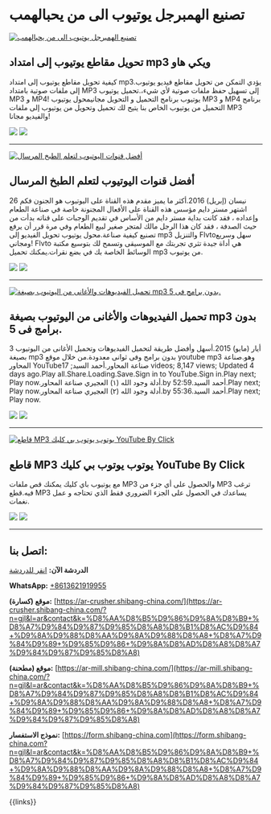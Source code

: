 # تصنيع الهمبرجل يوتيوب الى من يحبالهمب

<a href="https://swt.shibang-china.com/?n=gjl&l=ar&img&k=%D8%AA%D8%B5%D9%86%D9%8A%D8%B9+%D8%A7%D9%84%D9%87%D9%85%D8%A8%D8%B1%D8%AC%D9%84+%D9%8A%D9%88%D8%AA%D9%8A%D9%88%D8%A8+%D8%A7%D9%84%D9%89+%D9%85%D9%86+%D9%8A%D8%AD%D8%A8%D8%A7%D9%84%D9%87%D9%85%D8%A8" target="_blank">![تصنيع الهمبرجل يوتيوب الى من يحبالهمب](http://static.shibang-china.com/all-800x300/964.jpg)</a>

## تحويل مقاطع يوتيوب إلى امتداد mp3 ويكي هاو
كيفية تحويل مقاطع يوتيوب إلى امتداد mp3.يؤدي التمكن من تحويل مقاطع فيديو يوتيوب إلى ملفات صوتية بامتداد MP3 إلى تسهيل حفظ ملفات صوتية لأي شيء،.تحميل يوتيوب MP3 و MP4! يوتيوب برنامج التحميل و التحويل مجانيمحول يوتيوب MP3 و MP4 برنامج التحميل من يوتيوب الخاص بنا يتيح لك تحميل وتحويل من يوتيوب إلى ملفات MP3 والفيديو مجانا!


<a href="https://whatsapp.shibangsoft.com/WhatsApp.php" target="_blank" title="WhatsApp">![](http://static.shibang-china.com/icon/whatsapp.png)</a> <a href="https://swt.shibang-china.com/?n=gjl&l=ar&icon&k=%D8%AA%D8%B5%D9%86%D9%8A%D8%B9+%D8%A7%D9%84%D9%87%D9%85%D8%A8%D8%B1%D8%AC%D9%84+%D9%8A%D9%88%D8%AA%D9%8A%D9%88%D8%A8+%D8%A7%D9%84%D9%89+%D9%85%D9%86+%D9%8A%D8%AD%D8%A8%D8%A7%D9%84%D9%87%D9%85%D8%A8" target="_blank">![](http://static.shibang-china.com/icon/chat-ar.png)</a>

---

<a href="https://swt.shibang-china.com/?n=gjl&l=ar&img&k=%D8%AA%D8%B5%D9%86%D9%8A%D8%B9+%D8%A7%D9%84%D9%87%D9%85%D8%A8%D8%B1%D8%AC%D9%84+%D9%8A%D9%88%D8%AA%D9%8A%D9%88%D8%A8+%D8%A7%D9%84%D9%89+%D9%85%D9%86+%D9%8A%D8%AD%D8%A8%D8%A7%D9%84%D9%87%D9%85%D8%A8" target="_blank">![أفضل قنوات اليوتيوب لتعلم الطبخ المرسال](http://static.shibang-china.com/all-800x300/1500.jpg)</a>

## أفضل قنوات اليوتيوب لتعلم الطبخ المرسال
26 نيسان (إبريل) 2016.أكثر ما يميز مقدم هذه القناة على اليوتيوب هو الجنون فكم اشتهر مستر دايم مؤسس هذه القناة على الأفعال المجنونة خاصة في صناعة الطعام وإعداده ، فقد كانت بداية مستر دايم من الأساس في تقديم الوجبات على قناته بدأت من حيث الصدفة ، فقد كان هذا الرجل مالك لمتجر صغير لبيع الطعام وفي مرة قرر أن يرفع تصنيع كيفية صناعة.محول يوتيوب تحويل الفيديو إلى mp3 والتنزيل Flvtoسهل وسريع ومجاني! Flvto هي أداة جيدة تثري تجربتك مع الموسيقى وتسمح لك بتوسيع مكتبة الوسائط الخاصة بك في بضع نقرات.يمكنك تحميل mp3 من يوتيوب.


<a href="https://whatsapp.shibangsoft.com/WhatsApp.php" target="_blank" title="WhatsApp">![](http://static.shibang-china.com/icon/whatsapp.png)</a> <a href="https://swt.shibang-china.com/?n=gjl&l=ar&icon&k=%D8%AA%D8%B5%D9%86%D9%8A%D8%B9+%D8%A7%D9%84%D9%87%D9%85%D8%A8%D8%B1%D8%AC%D9%84+%D9%8A%D9%88%D8%AA%D9%8A%D9%88%D8%A8+%D8%A7%D9%84%D9%89+%D9%85%D9%86+%D9%8A%D8%AD%D8%A8%D8%A7%D9%84%D9%87%D9%85%D8%A8" target="_blank">![](http://static.shibang-china.com/icon/chat-ar.png)</a>

---

<a href="https://swt.shibang-china.com/?n=gjl&l=ar&img&k=%D8%AA%D8%B5%D9%86%D9%8A%D8%B9+%D8%A7%D9%84%D9%87%D9%85%D8%A8%D8%B1%D8%AC%D9%84+%D9%8A%D9%88%D8%AA%D9%8A%D9%88%D8%A8+%D8%A7%D9%84%D9%89+%D9%85%D9%86+%D9%8A%D8%AD%D8%A8%D8%A7%D9%84%D9%87%D9%85%D8%A8" target="_blank">![تحميل الفيديوهات والأغانى من اليوتيوب بصيغة mp3 بدون برامج فى 5.](http://static.shibang-china.com/all-800x300/1381.jpg)</a>

## تحميل الفيديوهات والأغانى من اليوتيوب بصيغة mp3 بدون برامج فى 5.
3 أيار (مايو) 2015.أسهل وأفضل طريقة لتحميل الفيديوهات وتحميل الأغانى من اليوتيوب بصيغة mp3 بدون برامج وفى ثوانى معدودة.من خلال موقع youtube mp3 وهو.صناعة المحاور YouTubeصناعة المحاور.أحمد السيد; 17 videos; 8,147 views; Updated 4 days ago.Play all.Share.Loading.Save.Sign in to YouTube.Sign in.Play next; Play now.أدلة وجود الله (١) العجيري صناعة المحاور.by أحمد السيد.52:59.Play next; Play now.أدلة وجود الله (٢) العجيري صناعة المحاور.by أحمد السيد.55:36.Play next; Play now.


<a href="https://whatsapp.shibangsoft.com/WhatsApp.php" target="_blank" title="WhatsApp">![](http://static.shibang-china.com/icon/whatsapp.png)</a> <a href="https://swt.shibang-china.com/?n=gjl&l=ar&icon&k=%D8%AA%D8%B5%D9%86%D9%8A%D8%B9+%D8%A7%D9%84%D9%87%D9%85%D8%A8%D8%B1%D8%AC%D9%84+%D9%8A%D9%88%D8%AA%D9%8A%D9%88%D8%A8+%D8%A7%D9%84%D9%89+%D9%85%D9%86+%D9%8A%D8%AD%D8%A8%D8%A7%D9%84%D9%87%D9%85%D8%A8" target="_blank">![](http://static.shibang-china.com/icon/chat-ar.png)</a>

---

<a href="https://swt.shibang-china.com/?n=gjl&l=ar&img&k=%D8%AA%D8%B5%D9%86%D9%8A%D8%B9+%D8%A7%D9%84%D9%87%D9%85%D8%A8%D8%B1%D8%AC%D9%84+%D9%8A%D9%88%D8%AA%D9%8A%D9%88%D8%A8+%D8%A7%D9%84%D9%89+%D9%85%D9%86+%D9%8A%D8%AD%D8%A8%D8%A7%D9%84%D9%87%D9%85%D8%A8" target="_blank">![قاطع MP3 يوتوب يوتوب بي كليك YouTube By Click](http://static.shibang-china.com/all-800x300/161.jpg)</a>

## قاطع MP3 يوتوب يوتوب بي كليك YouTube By Click
مع يوتيوب باي كليك يمكنك قص ملفات MP3 والحصول على أي جزء من MP3 ترغب فيه.قطع MP3 يساعدك في الحصول على الجزء الضروري فقط الذي تحتاجه و عمل نغمات.

<a href="https://whatsapp.shibangsoft.com/WhatsApp.php" target="_blank" title="WhatsApp">![](http://static.shibang-china.com/icon/whatsapp.png)</a> <a href="https://swt.shibang-china.com/?n=gjl&l=ar&icon&k=%D8%AA%D8%B5%D9%86%D9%8A%D8%B9+%D8%A7%D9%84%D9%87%D9%85%D8%A8%D8%B1%D8%AC%D9%84+%D9%8A%D9%88%D8%AA%D9%8A%D9%88%D8%A8+%D8%A7%D9%84%D9%89+%D9%85%D9%86+%D9%8A%D8%AD%D8%A8%D8%A7%D9%84%D9%87%D9%85%D8%A8" target="_blank">![](http://static.shibang-china.com/icon/chat-ar.png)</a>

---
## اتصل بنا:

**الدردشة الآن:** [انقر للدردشة](https://swt.shibang-china.com?n=gjl&l=ar&contact&k=%D8%AA%D8%B5%D9%86%D9%8A%D8%B9+%D8%A7%D9%84%D9%87%D9%85%D8%A8%D8%B1%D8%AC%D9%84+%D9%8A%D9%88%D8%AA%D9%8A%D9%88%D8%A8+%D8%A7%D9%84%D9%89+%D9%85%D9%86+%D9%8A%D8%AD%D8%A8%D8%A7%D9%84%D9%87%D9%85%D8%A8)

**WhatsApp:**  [+8613621919955](https://whatsapp.shibangsoft.com/WhatsApp.php)

**موقع (كسارة):** [https://ar-crusher.shibang-china.com/](https://ar-crusher.shibang-china.com/?n=gjl&l=ar&contact&k=%D8%AA%D8%B5%D9%86%D9%8A%D8%B9+%D8%A7%D9%84%D9%87%D9%85%D8%A8%D8%B1%D8%AC%D9%84+%D9%8A%D9%88%D8%AA%D9%8A%D9%88%D8%A8+%D8%A7%D9%84%D9%89+%D9%85%D9%86+%D9%8A%D8%AD%D8%A8%D8%A7%D9%84%D9%87%D9%85%D8%A8)

**موقع (مطحنة):** [https://ar-mill.shibang-china.com/](https://ar-mill.shibang-china.com/?n=gjl&l=ar&contact&k=%D8%AA%D8%B5%D9%86%D9%8A%D8%B9+%D8%A7%D9%84%D9%87%D9%85%D8%A8%D8%B1%D8%AC%D9%84+%D9%8A%D9%88%D8%AA%D9%8A%D9%88%D8%A8+%D8%A7%D9%84%D9%89+%D9%85%D9%86+%D9%8A%D8%AD%D8%A8%D8%A7%D9%84%D9%87%D9%85%D8%A8)

**نموذج الاستفسار:** [https://form.shibang-china.com](https://form.shibang-china.com?n=gjl&l=ar&contact&k=%D8%AA%D8%B5%D9%86%D9%8A%D8%B9+%D8%A7%D9%84%D9%87%D9%85%D8%A8%D8%B1%D8%AC%D9%84+%D9%8A%D9%88%D8%AA%D9%8A%D9%88%D8%A8+%D8%A7%D9%84%D9%89+%D9%85%D9%86+%D9%8A%D8%AD%D8%A8%D8%A7%D9%84%D9%87%D9%85%D8%A8)

{{links}}